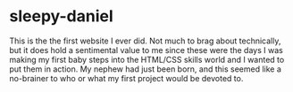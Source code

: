 # sleepy-daniel
This is the the first website I ever did. Not much to brag about technically, but it does hold a sentimental value to me since these were the days I was making my first baby steps into the HTML/CSS skills world and I wanted to put them in action. My nephew had just been born, and this seemed like a no-brainer to who or what my first project would be devoted to.
